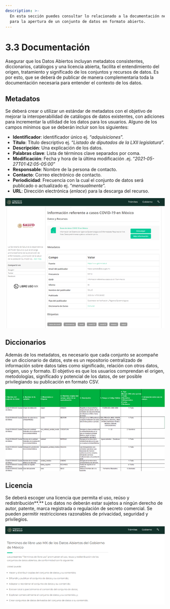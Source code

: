 ```yaml
---
description: >-
  En esta sección puedes consultar lo relacionado a la documentación necesaria
  para la apertura de un conjunto de datos en formato abierto.
---
```


# 3.3 Documentación

Asegurar que los Datos Abiertos incluyan metadatos consistentes, diccionarios, catálogos y una licencia abierta, facilita el entendimiento del origen, tratamiento y significado de los conjuntos y recursos de datos. Es por esto, que se deberá de publicar de manera complementaria toda la documentación necesaria para entender el contexto de los datos.

## Metadatos

Se deberá crear o utilizar un estándar de metadatos con el objetivo de mejorar la interoperabilidad de catálogos de datos existentes, con adiciones para incrementar la utilidad de los datos para los usuarios. Alguno de los campos mínimos que se deberán incluir son los siguientes:

* **Identificador**: identificador único ej. “_adquisiciones_”.
* **Título**: Título descriptivo ej. “_Listado de diputados de la  LXII legislatura_”.
* **Descripción**: Una explicación de los datos.
* **Palabras clave**: Lista de términos clave separados por coma.
* **Modificación**: Fecha y hora de la última modificación .ej. “_2021-05-27T01:42:05-05:00_”
* **Responsable**: Nombre de la persona de contacto.
* **Contacto**: Correo electrónico de contacto.
* **Periodicidad**: Frecuencia con la cual el conjunto de datos será publicado o actualizado ej. “_mensualmente_”.
* **URL**: Dirección electrónica \(_enlace_\) para la descarga del recurso.

![Ejemplo de metadatos](../.gitbook/assets/image%20%285%29.png)

## Diccionarios

Además de los metadatos, es necesario que cada conjunto se acompañe de un diccionario de datos, este es un repositorio centralizado de información sobre datos tales como significado, relación con otros datos, origen, uso y formato. El objetivo es que los usuarios comprendan el origen, metodologías, significado y potencial de los datos, de ser posible privilegiando su publicación en formato CSV.

![Ejemplo de diccionario de datos](../.gitbook/assets/image%20%2810%29.png)

## Licencia

Se deberá escoger una licencia que permita el uso, reúso y redistribución**.** Los datos no deberán estar sujetos a ningún derecho de autor, patente, marca registrada o regulación de secreto comercial. Se pueden permitir restricciones razonables de privacidad, seguridad y privilegios.

![Ejemplo de licencia abierta](../.gitbook/assets/image%20%287%29.png)

